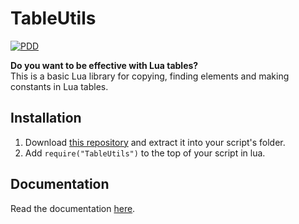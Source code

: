 # TableUtils
[![PDD](https://img.shields.io/badge/LPCX01-white?logo=googledocs)](https://docs.google.com/document/d/1hqyJxjJS13CjTQ4bT9UbYy7BaQCj0XmwsxE7TUx7wrU/edit?usp=drivesdk)

<!-- TODO - Description, nice README, copywriting etc. -->

**Do you want to be effective with Lua tables?** \
This is a basic Lua library for copying, finding elements and making constants in Lua tables. 

## Installation
1. Download [this repository](https://github.com/cyancoderix/TableUtils/archive/refs/heads/main.zip) and extract it into your script's folder.
2. Add `require("TableUtils")` to the top of your script in lua.

## Documentation
Read the documentation [here](https://github.com/cyancoderix/TableUtils/wiki).
